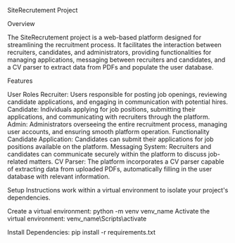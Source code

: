 SiteRecrutement Project

Overview

The SiteRecrutement project is a web-based platform designed for streamlining the recruitment process. It facilitates the interaction between recruiters, candidates, and administrators, providing functionalities for managing applications, messaging between recruiters and candidates, and a CV parser to extract data from PDFs and populate the user database.

Features

User Roles
Recruiter: Users responsible for posting job openings, reviewing candidate applications, and engaging in communication with potential hires.
Candidate: Individuals applying for job positions, submitting their applications, and communicating with recruiters through the platform.
Admin: Administrators overseeing the entire recruitment process, managing user accounts, and ensuring smooth platform operation.
Functionality
Candidate Application: Candidates can submit their applications for job positions available on the platform.
Messaging System: Recruiters and candidates can communicate securely within the platform to discuss job-related matters.
CV Parser: The platform incorporates a CV parser capable of extracting data from uploaded PDFs, automatically filling in the user database with relevant information.

Setup Instructions
work within a virtual environment to isolate your project's dependencies.

Create a virtual environment:
python -m venv venv_name
Activate the virtual environment:
venv_name\Scripts\activate

Install Dependencies: 
pip install -r requirements.txt
